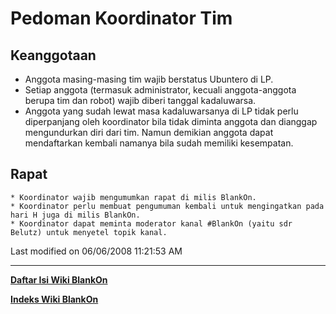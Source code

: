 # Pedoman Koordinator Tim

## Keanggotaan
   * Anggota masing-masing tim wajib berstatus Ubuntero di LP.
   * Setiap anggota (termasuk administrator, kecuali anggota-anggota berupa tim dan robot) wajib diberi tanggal kadaluwarsa.
   * Anggota yang sudah lewat masa kadaluwarsanya di LP tidak perlu diperpanjang oleh koordinator bila tidak diminta anggota dan dianggap mengundurkan diri dari tim. Namun demikian anggota dapat mendaftarkan kembali namanya bila sudah memiliki kesempatan.

## Rapat
    * Koordinator wajib mengumumkan rapat di milis BlankOn.
    * Koordinator perlu membuat pengumuman kembali untuk mengingatkan pada hari H juga di milis BlankOn.
    * Koordinator dapat meminta moderator kanal #BlankOn (yaitu sdr Belutz) untuk menyetel topik kanal.

Last modified on 06/06/2008 11:21:53 AM

---
[**Daftar Isi Wiki BlankOn**](/wiki/DaftarIsi/index.html)
 
[**Indeks Wiki BlankOn**](/wiki/Indeks.html)




